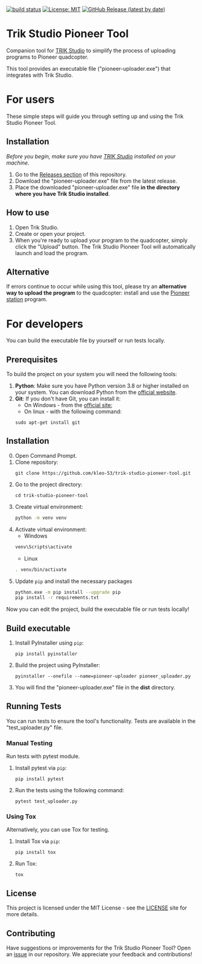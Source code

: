 [![build status](https://github.com/kleo-53/trik-studio-pioneer-tool/actions/workflows/tox-testing.yml/badge.svg)](https://github.com/kleo-53/trik-studio-pioneer-tool/actions/workflows/tox-testing.yml)
[![License: MIT](https://img.shields.io/badge/License-MIT-yellow.svg)](https://opensource.org/licenses/MIT)
[![GitHub Release (latest by date)](https://img.shields.io/badge/release-v1.0.0--alpha-blue)](https://github.com/kleo-53/trik-studio-pioneer-tool/releases/latest)

# Trik Studio Pioneer Tool
Companion tool for [TRIK Studio](https://dl.trikset.com/ts/fresh) to simplify the process of uploading programs to Pioneer quadcopter.

This tool provides an executable file ("pioneer-uploader.exe") that integrates with Trik Studio.

# For users
These simple steps will guide you through setting up and using the Trik Studio Pioneer Tool.

## Installation
*Before you begin, make sure you have [TRIK Studio](https://dl.trikset.com/ts/fresh) installed on your machine.*
1. Go to the [Releases section](https://github.com/kleo-53/trik-studio-pioneer-tool/releases) of this repository.
2. Download the "pioneer-uploader.exe" file from the latest release.
3. Place the downloaded "pioneer-uploader.exe" file **in the directory where you have Trik Studio installed**.

## How to use
1. Open Trik Studio.
2. Create or open your project.
3. When you're ready to upload your program to the quadcopter, simply click the "Upload" button.
The Trik Studio Pioneer Tool will automatically launch and load the program.

## Alternative
If errors continue to occur while using this tool, please try an **alternative way to upload the program** to the quadcopter: install and use the [Pioneer station](https://docs.geoscan.aero/ru/master/programming/pioneer_station/pioneer_station_main.html) program.

# For developers
You can build the executable file by yourself or run tests locally.

## Prerequisites
To build the project on your system you will need the following tools:
1. **Python**: Make sure you have Python version 3.8 or higher installed on your system. You can download Python from the [official website](https://www.python.org/).
2. **Git**: If you don't have Git, you can install it:
   * On Windows - from the [official site](https://gitforwindows.org/);
   * On linux - with the following command:
   ```
   sudo apt-get install git
   ```

## Installation
0. Open Command Prompt.
1. Clone repository:
   ```
   git clone https://github.com/kleo-53/trik-studio-pioneer-tool.git
   ```
2. Go to the project directory:
   ```
   cd trik-studio-pioneer-tool
   ```
3. Create virtual environment:
   ```bash
   python -m venv venv
   ```
4. Activate virtual environment:
   * Windows
   ```bash
   venv\Scripts\activate
   ```
   * Linux
   ```bash
   . venv/bin/activate
   ```
5. Update `pip` and install the necessary packages
   ```bash
   python.exe -m pip install --upgrade pip
   pip install -r requirements.txt
   ```

Now you can edit the project, build the executable file or run tests locally!

## Build executable
1. Install PyInstaller using `pip`:
   ```
   pip install pyinstaller
   ```
2. Build the project using PyInstaller:
   ```
   pyinstaller --onefile --name=pioneer-uploader pioneer_uploader.py
   ```
3. You will find the "pioneer-uploader.exe" file in the **dist** directory.

## Running Tests
You can run tests to ensure the tool's functionality. Tests are available in the "test_uploader.py" file.

### Manual Testing
Run tests with pytest module.
1. Install pytest via `pip`:
   ```
   pip install pytest
   ```
2. Run the tests using the following command:
   ```
   pytest test_uploader.py
   ```

### Using Tox
Alternatively, you can use Tox for testing.
1. Install Tox via `pip`:
   ```
   pip install tox
   ```
2. Run Tox:
   ```
   tox
   ```

## License
This project is licensed under the MIT License - see the [LICENSE](https://github.com/git/git-scm.com/blob/main/MIT-LICENSE.txt) site for more details.

## Contributing
Have suggestions or improvements for the Trik Studio Pioneer Tool? Open an [issue](https://github.com/trikset/trik-studio-pioneer-tool/issues) in our repository. We appreciate your feedback and contributions!